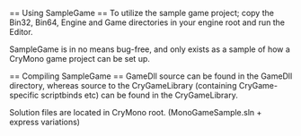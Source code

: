 == Using SampleGame ==
To utilize the sample game project; copy the Bin32, Bin64, Engine and Game directories in your engine root and run the Editor.

SampleGame is in no means bug-free, and only exists as a sample of how a CryMono game project can be set up.

== Compiling SampleGame ==
GameDll source can be found in the GameDll directory, whereas source to the CryGameLibrary (containing CryGame-specific scriptbinds etc) can be found in the CryGameLibrary.

Solution files are located in CryMono root. (MonoGameSample.sln + express variations)